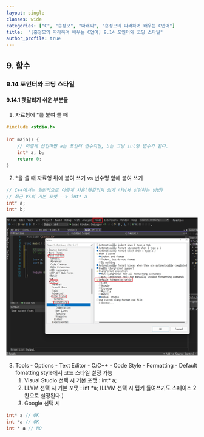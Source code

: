 ```yaml
---
layout: single
classes: wide
categories: ["C", "홍정모", "따배씨", "홍정모의 따라하며 배우는 C언어"]
title:  "[홍정모의 따라하며 배우는 C언어] 9.14 포인터와 코딩 스타일"
author_profile: true
---
```


## 9. 함수

### 9.14 포인터와 코딩 스타일

#### 9.14.1 헷갈리기 쉬운 부분들

1. 자료형에 *를 붙여 쓸 때
```c
#include <stdio.h>

int main() {
    // 이렇게 선언하면 a는 포인터 변수지만, b는 그냥 int형 변수가 된다.
	int* a, b;  
	return 0; 
}
```

2. *을 쓸 때 자료형 뒤에 붙여 쓰기 vs 변수명 앞에 붙여 쓰기
```c
// C++에서는 일반적으로 이렇게 사용(헷갈리지 않게 나눠서 선언하는 방법)
// 최근 VS의 기본 포맷 --> int* a
int* a;
int* b;
```

![image](/assets/images/tbc/9.14.1.jpg)

3. Tools - Options - Text Editor - C/C++ - Code Style - Formatting - Default fomatting style에서 코드 스타일 설정 가능
    1. Visual Studio 선택 시 기본 포맷 : int* a;
    2. LLVM 선택 시 기본 포맷 : int *a; (LLVM 선택 시 탭키 들여쓰기도 스페이스 2칸으로 설정된다.)
    3. Google 선택 시

```c
int* a // OK
int *a // OK
int * a // NO
```
